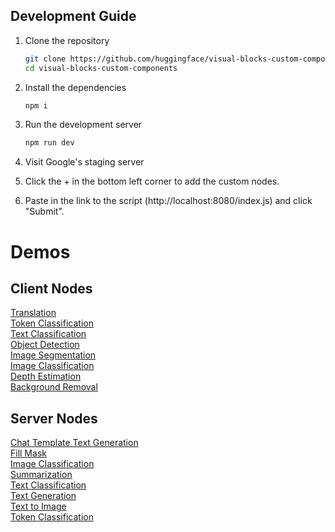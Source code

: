 ## Development Guide

1. Clone the repository

   ```bash
   git clone https://github.com/huggingface/visual-blocks-custom-components.git
   cd visual-blocks-custom-components
   ```

2. Install the dependencies

   ```bash
   npm i
   ```

3. Run the development server

   ```bash
   npm run dev
   ```

4. Visit Google's staging server

5. Click the + in the bottom left corner to add the custom nodes.

6. Paste in the link to the script (http://localhost:8080/index.js) and click "Submit".

# Demos

## Client Nodes

[Translation](https://staging-dot-rapsai-380921.appspot.com/#/edit/new_hfdemo?project_json=https://cdn.jsdelivr.net/npm/hhh-vb@0.0.301/examples/client/translation_client_.json)  
[Token Classification](https://staging-dot-rapsai-380921.appspot.com/#/edit/new_hfdemo?project_json=https://cdn.jsdelivr.net/npm/hhh-vb@0.0.301/examples/client/token_classification_client_.json)  
[Text Classification](https://staging-dot-rapsai-380921.appspot.com/#/edit/new_hfdemo?project_json=https://cdn.jsdelivr.net/npm/hhh-vb@0.0.301/examples/client/text_classification_client_.json)  
[Object Detection](https://staging-dot-rapsai-380921.appspot.com/#/edit/new_hfdemo?project_json=https://cdn.jsdelivr.net/npm/hhh-vb@0.0.301/examples/client/object_detection_client_.json)  
[Image Segmentation](https://staging-dot-rapsai-380921.appspot.com/#/edit/new_hfdemo?project_json=https://cdn.jsdelivr.net/npm/hhh-vb@0.0.301/examples/client/image_segmentation_client_.json)  
[Image Classification](https://staging-dot-rapsai-380921.appspot.com/#/edit/new_hfdemo?project_json=https://cdn.jsdelivr.net/npm/hhh-vb@0.0.301/examples/client/image_classification_client_.json)  
[Depth Estimation](https://staging-dot-rapsai-380921.appspot.com/#/edit/new_hfdemo?project_json=https://cdn.jsdelivr.net/npm/hhh-vb@0.0.301/examples/client/depth_estimation_client_.json)  
[Background Removal](https://staging-dot-rapsai-380921.appspot.com/#/edit/new_hfdemo?project_json=https://cdn.jsdelivr.net/npm/hhh-vb@0.0.301/examples/client/background_removal_client_.json)

## Server Nodes

[Chat Template Text Generation](https://staging-dot-rapsai-380921.appspot.com/#/edit/new_hfdemo?project_json=https://cdn.jsdelivr.net/npm/hhh-vb@0.0.301/examples/server/chat_template_text_generation_server_.json)  
[Fill Mask](https://staging-dot-rapsai-380921.appspot.com/#/edit/new_hfdemo?project_json=https://cdn.jsdelivr.net/npm/hhh-vb@0.0.301/examples/server/fill_mask_server_.json)  
[Image Classification](https://staging-dot-rapsai-380921.appspot.com/#/edit/new_hfdemo?project_json=https://cdn.jsdelivr.net/npm/hhh-vb@0.0.301/examples/server/image_classification_server_.json)  
[Summarization](https://staging-dot-rapsai-380921.appspot.com/#/edit/new_hfdemo?project_json=https://cdn.jsdelivr.net/npm/hhh-vb@0.0.301/examples/server/summarization_server_.json)  
[Text Classification](https://staging-dot-rapsai-380921.appspot.com/#/edit/new_hfdemo?project_json=https://cdn.jsdelivr.net/npm/hhh-vb@0.0.301/examples/server/text_classification_server_.json)  
[Text Generation](https://staging-dot-rapsai-380921.appspot.com/#/edit/new_hfdemo?project_json=https://cdn.jsdelivr.net/npm/hhh-vb@0.0.301/examples/server/text_generation_server_.json)  
[Text to Image](https://staging-dot-rapsai-380921.appspot.com/#/edit/new_hfdemo?project_json=https://cdn.jsdelivr.net/npm/hhh-vb@0.0.301/examples/server/text_to_image_server_.json)  
[Token Classification](https://staging-dot-rapsai-380921.appspot.com/#/edit/new_hfdemo?project_json=https://cdn.jsdelivr.net/npm/hhh-vb@0.0.301/examples/server/token_classification_server_.json)
